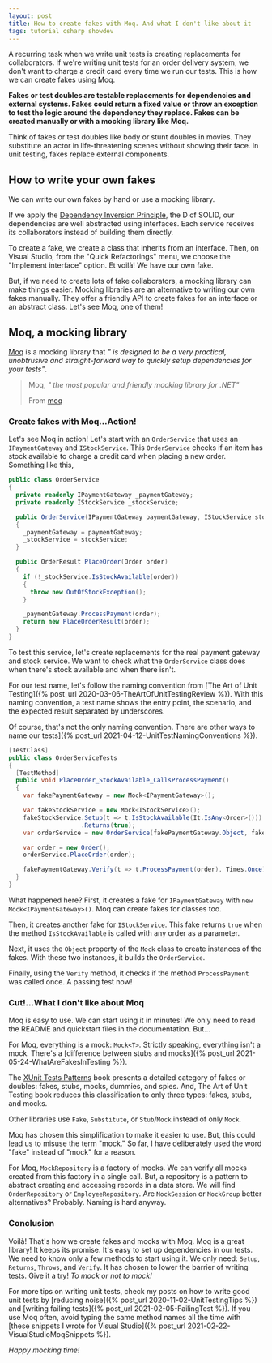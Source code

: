 ```yaml
---
layout: post
title: How to create fakes with Moq. And what I don't like about it
tags: tutorial csharp showdev
---
```


A recurring task when we write unit tests is creating replacements for collaborators. If we're writing unit tests for an order delivery system, we don't want to charge a credit card every time we run our tests. This is how we can create fakes using Moq.

**Fakes or test doubles are testable replacements for dependencies and external systems. Fakes could return a fixed value or throw an exception to test the logic around the dependency they replace. Fakes can be created manually or with a mocking library like Moq.**

Think of fakes or test doubles like body or stunt doubles in movies. They substitute an actor in life-threatening scenes without showing their face. In unit testing, fakes replace external components.

## How to write your own fakes

We can write our own fakes by hand or use a mocking library.

If we apply the [Dependency Inversion Principle](https://en.wikipedia.org/wiki/Dependency_inversion_principle), the D of SOLID, our dependencies are well abstracted using interfaces. Each service receives its collaborators instead of building them directly.

To create a fake, we create a class that inherits from an interface. Then, on Visual Studio, from the "Quick Refactorings" menu, we choose the "Implement interface" option. Et voilà! We have our own fake.

But, if we need to create lots of fake collaborators, a mocking library can make things easier. Mocking libraries are an alternative to writing our own fakes manually. They offer a friendly API to create fakes for an interface or an abstract class. Let's see Moq, one of them!

## Moq, a mocking library

[Moq](https://github.com/Moq/moq4) is a mocking library that _" is designed to be a very practical, unobtrusive and straight-forward way to quickly setup dependencies for your tests"_.

> Moq, _" the most popular and friendly mocking library for .NET"_
>
> From [moq](https://github.com/Moq/moq4#moq)

### Create fakes with Moq...Action!

Let's see Moq in action! Let's start with an `OrderService` that uses an `IPaymentGateway` and  `IStockService`. This `OrderService` checks if an item has stock available to charge a credit card when placing a new order. Something like this, 

```csharp
public class OrderService 
{
  private readonly IPaymentGateway _paymentGateway;
  private readonly IStockService _stockService;

  public OrderService(IPaymentGateway paymentGateway, IStockService stockService)
  {
    _paymentGateway = paymentGateway;
    _stockService = stockService;
  }

  public OrderResult PlaceOrder(Order order)
  {
    if (!_stockService.IsStockAvailable(order))
    {
      throw new OutOfStockException();
    }

    _paymentGateway.ProcessPayment(order);
    return new PlaceOrderResult(order);
  }
}
```

To test this service, let's create replacements for the real payment gateway and stock service. We want to check what the `OrderService` class does when there's stock available and when there isn't.

For our test name, let's follow the naming convention from [The Art of Unit Testing]({% post_url 2020-03-06-TheArtOfUnitTestingReview %}). With this naming convention, a test name shows the entry point, the scenario, and the expected result separated by underscores.

Of course, that's not the only naming convention. There are other ways to name our tests]({% post_url 2021-04-12-UnitTestNamingConventions %}).

```csharp
[TestClass]
public class OrderServiceTests
{
  [TestMethod]
  public void PlaceOrder_StockAvailable_CallsProcessPayment()
  {
    var fakePaymentGateway = new Mock<IPaymentGateway>();

    var fakeStockService = new Mock<IStockService>();
    fakeStockService.Setup(t => t.IsStockAvailable(It.IsAny<Order>()))
                    .Returns(true);
    var orderService = new OrderService(fakePaymentGateway.Object, fakeStockService.Object);

    var order = new Order();
    orderService.PlaceOrder(order);

    fakePaymentGateway.Verify(t => t.ProcessPayment(order), Times.Once);
  }
}
```

What happened here? First, it creates a fake for `IPaymentGateway` with `new Mock<IPaymentGateway>()`. Moq can create fakes for classes too.

Then, it creates another fake for `IStockService`. This fake returns `true` when the method `IsStockAvailable` is called with any order as a parameter.

Next, it uses the `Object` property of the `Mock` class to create instances of the fakes. With these two instances, it builds the `OrderService`.

Finally, using the `Verify` method, it checks if the method `ProcessPayment` was called once. A passing test now!

### Cut!...What I don't like about Moq

Moq is easy to use. We can start using it in minutes! We only need to read the README and quickstart files in the documentation. But...

For Moq, everything is a mock: `Mock<T>`. Strictly speaking, everything isn't a mock. There's a [difference between stubs and mocks]({% post_url 2021-05-24-WhatAreFakesInTesting %}).

The [XUnit Tests Patterns](http://xunitpatterns.com/Mocks,%20Fakes,%20Stubs%20and%20Dummies.html) book presents a detailed category of fakes or doubles: fakes, stubs, mocks, dummies, and spies. And, The Art of Unit Testing book reduces this classification to only three types: fakes, stubs, and mocks.

Other libraries use `Fake`, `Substitute`, or `Stub`/`Mock` instead of only `Mock`.

Moq has chosen this simplification to make it easier to use. But, this could lead us to misuse the term "mock." So far, I have deliberately used the word "fake" instead of "mock" for a reason.

For Moq, `MockRepository` is a factory of mocks. We can verify all mocks created from this factory in a single call. But, a repository is a pattern to abstract creating and accessing records in a data store. We will find `OrderRepository` or `EmployeeRepository`. Are `MockSession` or `MockGroup` better alternatives? Probably. Naming is hard anyway.

### Conclusion

Voilà! That's how we create fakes and mocks with Moq. Moq is a great library! It keeps its promise. It's easy to set up dependencies in our tests. We need to know only a few methods to start using it. We only need: `Setup`, `Returns`, `Throws`, and `Verify`. It has chosen to lower the barrier of writing tests. Give it a try! _To mock or not to mock!_

For more tips on writing unit tests, check my posts on how to write good unit tests by [reducing noise]({% post_url 2020-11-02-UnitTestingTips %}) and [writing failing tests]({% post_url 2021-02-05-FailingTest %}). If you use Moq often, avoid typing the same method names all the time with [these snippets I wrote for Visual Studio]({% post_url 2021-02-22-VisualStudioMoqSnippets %}).

_Happy mocking time!_